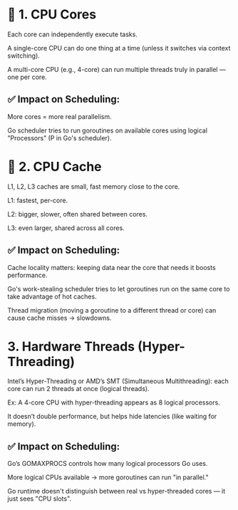 # 🔸 1. CPU Cores

Each core can independently execute tasks. <br>

A single-core CPU can do one thing at a time (unless it switches via context switching). <br>

A multi-core CPU (e.g., 4-core) can run multiple threads truly in parallel — one per core. <br>

## ✅ Impact on Scheduling:

More cores = more real parallelism. <br>

Go scheduler tries to run goroutines on available cores using logical "Processors" (P in Go's scheduler). <br>

# 🔸 2. CPU Cache

L1, L2, L3 caches are small, fast memory close to the core. <br>

L1: fastest, per-core. <br>

L2: bigger, slower, often shared between cores. <br>

L3: even larger, shared across all cores. <br>

## ✅ Impact on Scheduling:

Cache locality matters: keeping data near the core that needs it boosts performance. <br>

Go's work-stealing scheduler tries to let goroutines run on the same core to take advantage of hot caches. <br>

Thread migration (moving a goroutine to a different thread or core) can cause cache misses → slowdowns. <br>

# 3. Hardware Threads (Hyper-Threading)

Intel’s Hyper-Threading or AMD’s SMT (Simultaneous Multithreading): each core can run 2 threads at once (logical threads). <br>

Ex: A 4-core CPU with hyper-threading appears as 8 logical processors. <br>

It doesn’t double performance, but helps hide latencies (like waiting for memory). <br>

## ✅ Impact on Scheduling:

Go’s GOMAXPROCS controls how many logical processors Go uses. <br>

More logical CPUs available → more goroutines can run "in parallel." <br>

Go runtime doesn't distinguish between real vs hyper-threaded cores — it just sees "CPU slots". <br>
